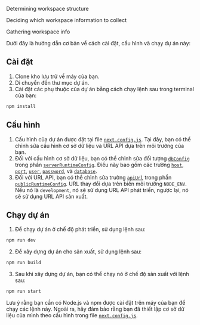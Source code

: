 Determining workspace structure

Deciding which workspace information to collect

Gathering workspace info

Dưới đây là hướng dẫn cơ bản về cách cài đặt, cấu hình và chạy dự án này:

## Cài đặt

1. Clone kho lưu trữ về máy của bạn.
2. Di chuyển đến thư mục dự án.
3. Cài đặt các phụ thuộc của dự án bằng cách chạy lệnh sau trong terminal của bạn:

```sh
npm install
```

## Cấu hình

1. Cấu hình của dự án được đặt tại file [`next.config.js`](command:_github.copilot.openSymbolInFile?%5B%22next.config.js%22%2C%22next.config.js%22%5D "next.config.js"). Tại đây, bạn có thể chỉnh sửa cấu hình cơ sở dữ liệu và URL API dựa trên môi trường của bạn.
2. Đối với cấu hình cơ sở dữ liệu, bạn có thể chỉnh sửa đối tượng [`dbConfig`](command:_github.copilot.openSymbolInFile?%5B%22next.config.js%22%2C%22dbConfig%22%5D "next.config.js") trong phần [`serverRuntimeConfig`](command:_github.copilot.openSymbolInFile?%5B%22next.config.js%22%2C%22serverRuntimeConfig%22%5D "next.config.js"). Điều này bao gồm các trường [`host`](command:_github.copilot.openSymbolInFile?%5B%22next.config.js%22%2C%22host%22%5D "next.config.js"), [`port`](command:_github.copilot.openSymbolInFile?%5B%22next.config.js%22%2C%22port%22%5D "next.config.js"), [`user`](command:_github.copilot.openSymbolInFile?%5B%22next.config.js%22%2C%22user%22%5D "next.config.js"), [`password`](command:_github.copilot.openSymbolInFile?%5B%22next.config.js%22%2C%22password%22%5D "next.config.js"), và [`database`](command:_github.copilot.openSymbolInFile?%5B%22next.config.js%22%2C%22database%22%5D "next.config.js").
3. Đối với URL API, bạn có thể chỉnh sửa trường [`apiUrl`](command:_github.copilot.openSymbolInFile?%5B%22next.config.js%22%2C%22apiUrl%22%5D "next.config.js") trong phần [`publicRuntimeConfig`](command:_github.copilot.openSymbolInFile?%5B%22next.config.js%22%2C%22publicRuntimeConfig%22%5D "next.config.js"). URL thay đổi dựa trên biến môi trường `NODE_ENV`. Nếu nó là `development`, nó sẽ sử dụng URL API phát triển, ngược lại, nó sẽ sử dụng URL API sản xuất.

## Chạy dự án

1. Để chạy dự án ở chế độ phát triển, sử dụng lệnh sau:

```sh
npm run dev
```

2. Để xây dựng dự án cho sản xuất, sử dụng lệnh sau:

```sh
npm run build
```

3. Sau khi xây dựng dự án, bạn có thể chạy nó ở chế độ sản xuất với lệnh sau:

```sh
npm run start
```

Lưu ý rằng bạn cần có Node.js và npm được cài đặt trên máy của bạn để chạy các lệnh này. Ngoài ra, hãy đảm bảo rằng bạn đã thiết lập cơ sở dữ liệu của mình theo cấu hình trong file [`next.config.js`](command:_github.copilot.openSymbolInFile?%5B%22next.config.js%22%2C%22next.config.js%22%5D "next.config.js").
